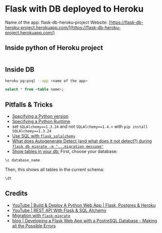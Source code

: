 # Flask with DB deployed to Heroku

Name of the app: flask-db-heroku-project
Website: [https://flask-db-heroku-project.herokuapp.com/](https://flask-db-heroku-project.herokuapp.com/)

## Inside python of Heroku project

```bash

```

## Inside DB

```bash
heroku pg:psql --app <name of the app>
```

```sql
select * from <table name>;
```

## Pitfalls & Tricks

- [Specifying a Python version](https://devcenter.heroku.com/articles/python-support#specifying-a-python-version)
- [Specifying a Python Runtime](https://devcenter.heroku.com/articles/python-runtimes)
- set `SQLAlchemy==1.3.24` and not `SQLAlchemy==1.4.<`  with `pip install SQLAlchemy==1.3.24`
- [Use SQL with `flask_sqlalchemy`](https://stackoverflow.com/a/22084672/13993545)
- [What does Autogenerate Detect (and what does it not detect?) during `flask db migrate -m "...migration message"`](https://alembic.sqlalchemy.org/en/latest/autogenerate.html#what-does-autogenerate-detect-and-what-does-it-not-detect)
- [Show tables in your db:](https://stackoverflow.com/a/769706/13993545)
First, choose your database:
```bash
\c database_name
```
Then, this shows all tables in the current schema:
```bash
\dt
```

## Credits

- [YouTube | Build & Deploy A Python Web App | Flask, Postgres & Heroku](https://www.youtube.com/watch?v=w25ea_I89iM&t=302s)
- [YouTube | REST API With Flask & SQL Alchemy](https://www.youtube.com/watch?v=PTZiDnuC86g)
- [Migration with `flask-migrate`](https://flask-migrate.readthedocs.io/en/latest/)
- [blog | Developing a Flask Web App with a PostreSQL Database - Making all the Possible Errors](https://blog.theodo.com/2017/03/developping-a-flask-web-app-with-a-postresql-database-making-all-the-possible-errors/)